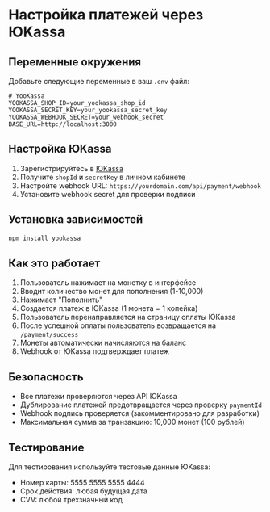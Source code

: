 # Настройка платежей через ЮKassa

## Переменные окружения

Добавьте следующие переменные в ваш `.env` файл:

```env
# YooKassa
YOOKASSA_SHOP_ID=your_yookassa_shop_id
YOOKASSA_SECRET_KEY=your_yookassa_secret_key
YOOKASSA_WEBHOOK_SECRET=your_webhook_secret
BASE_URL=http://localhost:3000
```

## Настройка ЮKassa

1. Зарегистрируйтесь в [ЮKassa](https://yookassa.ru/)
2. Получите `shopId` и `secretKey` в личном кабинете
3. Настройте webhook URL: `https://yourdomain.com/api/payment/webhook`
4. Установите webhook secret для проверки подписи

## Установка зависимостей

```bash
npm install yookassa
```

## Как это работает

1. Пользователь нажимает на монетку в интерфейсе
2. Вводит количество монет для пополнения (1-10,000)
3. Нажимает "Пополнить"
4. Создается платеж в ЮKassa (1 монета = 1 копейка)
5. Пользователь перенаправляется на страницу оплаты ЮKassa
6. После успешной оплаты пользователь возвращается на `/payment/success`
7. Монеты автоматически начисляются на баланс
8. Webhook от ЮKassa подтверждает платеж

## Безопасность

- Все платежи проверяются через API ЮKassa
- Дублирование платежей предотвращается через проверку `paymentId`
- Webhook подпись проверяется (закомментировано для разработки)
- Максимальная сумма за транзакцию: 10,000 монет (100 рублей)

## Тестирование

Для тестирования используйте тестовые данные ЮKassa:
- Номер карты: 5555 5555 5555 4444
- Срок действия: любая будущая дата
- CVV: любой трехзначный код
